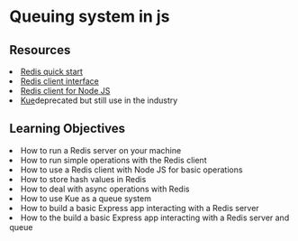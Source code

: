 <h1>Queuing system in js</h1>

<h2>Resources</h2>
<li><a href="https://redis.io/docs/install/install-redis/">Redis quick start</a></li>
<li><a href="https://redis.io/docs/manual/cli/">Redis client interface</a></li>
<li><a href="https://github.com/redis/node-redis">Redis client for Node JS</a></li>
<li><a href="https://github.com/Automattic/kue">Kue</a>deprecated but still use in the industry</li>

<h2>Learning Objectives</h2>
<li>How to run a Redis server on your machine</li>
<li>How to run simple operations with the Redis client</li>
<li>How to use a Redis client with Node JS for basic operations</li>
<li>How to store hash values in Redis</li>
<li>How to deal with async operations with Redis</li>
<li>How to use Kue as a queue system</li>
<li>How to build a basic Express app interacting with a Redis server</li>
<li>How to the build a basic Express app interacting with a Redis server and queue</li>